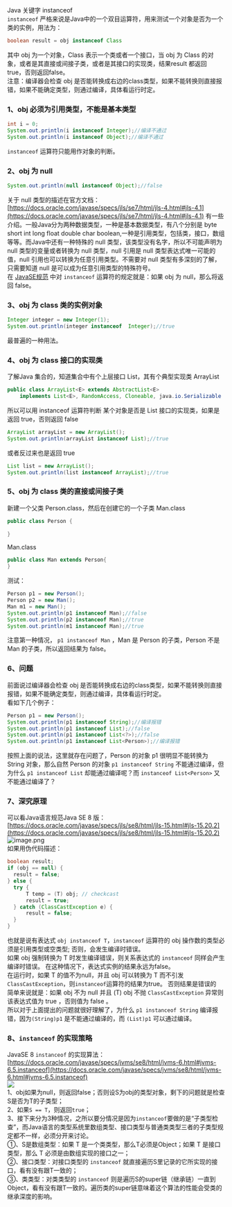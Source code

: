 Java 关键字 instanceof<br />`instanceof` 严格来说是Java中的一个双目运算符，用来测试一个对象是否为一个类的实例，用法为：
```java
boolean result = obj instanceof Class
```
其中 obj 为一个对象，Class 表示一个类或者一个接口，当 obj 为 Class 的对象，或者是其直接或间接子类，或者是其接口的实现类，结果result 都返回 true，否则返回false。<br />注意：编译器会检查 obj 是否能转换成右边的class类型，如果不能转换则直接报错，如果不能确定类型，则通过编译，具体看运行时定。
<a name="ivGlM"></a>
### 1、obj 必须为引用类型，不能是基本类型
```java
int i = 0;
System.out.println(i instanceof Integer);//编译不通过
System.out.println(i instanceof Object);//编译不通过
```
`instanceof` 运算符只能用作对象的判断。
<a name="SMidG"></a>
### 2、obj 为 null
```java
System.out.println(null instanceof Object);//false
```
关于 null 类型的描述在官方文档：[https://docs.oracle.com/javase/specs/jls/se7/html/jls-4.html#jls-4.1](https://docs.oracle.com/javase/specs/jls/se7/html/jls-4.html#jls-4.1) 有一些介绍。一般Java分为两种数据类型，一种是基本数据类型，有八个分别是 byte  short  int  long  float  double  char boolean,一种是引用类型，包括类，接口，数组等等。而Java中还有一种特殊的 null 类型，该类型没有名字，所以不可能声明为 null 类型的变量或者转换为 null 类型，null 引用是 null 类型表达式唯一可能的值，null 引用也可以转换为任意引用类型。不需要对 null 类型有多深刻的了解，只需要知道 null 是可以成为任意引用类型的特殊符号。<br />在 [JavaSE规范](https://docs.oracle.com/javase/specs/jls/se8/html/jls-15.html#jls-15.20.2) 中对 `instanceof` 运算符的规定就是：如果 obj 为 null，那么将返回 false。
<a name="GqA0V"></a>
### 3、obj 为 class 类的实例对象
```java
Integer integer = new Integer(1);
System.out.println(integer instanceof  Integer);//true
```
最普遍的一种用法。
<a name="ISYdP"></a>
### 4、obj 为 class 接口的实现类
了解Java 集合的，知道集合中有个上层接口 List，其有个典型实现类 ArrayList
```java
public class ArrayList<E> extends AbstractList<E> 
	implements List<E>, RandomAccess, Cloneable, java.io.Serializable
```
所以可以用 instanceof 运算符判断 某个对象是否是 List 接口的实现类，如果是返回 true，否则返回 false
```java
ArrayList arrayList = new ArrayList();
System.out.println(arrayList instanceof List);//true
```
或者反过来也是返回 true
```java
List list = new ArrayList();
System.out.println(list instanceof ArrayList);//true
```
<a name="HBqZP"></a>
### 5、obj 为 class 类的直接或间接子类
新建一个父类 Person.class，然后在创建它的一个子类 Man.class
```java
public class Person {
 
}
```
Man.class
```java
public class Man extends Person{
}
```
测试：
```java
Person p1 = new Person();
Person p2 = new Man();
Man m1 = new Man();
System.out.println(p1 instanceof Man);//false
System.out.println(p2 instanceof Man);//true
System.out.println(m1 instanceof Man);//true
```
注意第一种情况， `p1 instanceof Man` ，Man 是 Person 的子类，Person 不是 Man 的子类，所以返回结果为 false。
<a name="I7R5j"></a>
### 6、问题
前面说过编译器会检查 obj 是否能转换成右边的class类型，如果不能转换则直接报错，如果不能确定类型，则通过编译，具体看运行时定。<br />看如下几个例子：
```java
Person p1 = new Person();
System.out.println(p1 instanceof String);//编译报错
System.out.println(p1 instanceof List);//false
System.out.println(p1 instanceof List<?>);//false
System.out.println(p1 instanceof List<Person>);//编译报错
```
按照上面的说法，这里就存在问题了，Person 的对象 p1 很明显不能转换为 String 对象，那么自然 Person 的对象 `p1 instanceof String` 不能通过编译，但为什么 `p1 instanceof List` 却能通过编译呢？而 `instanceof List<Person>` 又不能通过编译了？
<a name="IFigA"></a>
### 7、深究原理
可以看Java语言规范Java SE 8 版：[https://docs.oracle.com/javase/specs/jls/se8/html/jls-15.html#jls-15.20.2](https://docs.oracle.com/javase/specs/jls/se8/html/jls-15.html#jls-15.20.2)<br />![image.png](https://cdn.nlark.com/yuque/0/2021/png/396745/1633681293354-0c9fcbcd-65b1-4d0e-a1fd-b18511968c33.png#clientId=u7e1862fd-6b78-4&from=paste&height=574&id=u5988b943&originHeight=1722&originWidth=3086&originalType=binary&ratio=1&size=395488&status=done&style=shadow&taskId=u2232942e-7d74-4da5-8f6a-6e19ea682c7&width=1028.6666666666667)<br />如果用伪代码描述：
```java
boolean result;
if (obj == null) {
  result = false;
} else {
  try {
      T temp = (T) obj; // checkcast
      result = true;
  } catch (ClassCastException e) {
      result = false;
  }
}
```
也就是说有表达式 `obj instanceof T`，`instanceof` 运算符的 obj 操作数的类型必须是引用类型或空类型; 否则，会发生编译时错误。 <br />如果 obj 强制转换为 T 时发生编译错误，则关系表达式的 `instanceof` 同样会产生编译时错误。 在这种情况下，表达式实例的结果永远为false。<br />在运行时，如果 T 的值不为null，并且 obj 可以转换为 T 而不引发`ClassCastException`，则`instanceof`运算符的结果为true。 否则结果是错误的<br />简单来说就是：如果 obj 不为 null 并且 (T) obj 不抛 `ClassCastException` 异常则该表达式值为 true ，否则值为 false 。<br />所以对于上面提出的问题就很好理解了，为什么 `p1 instanceof String` 编译报错，因为`(String)p1` 是不能通过编译的，而 `(List)p1` 可以通过编译。
<a name="QhjAH"></a>
### 8、`instanceof` 的实现策略
JavaSE 8 `instanceof` 的实现算法：[https://docs.oracle.com/javase/specs/jvms/se8/html/jvms-6.html#jvms-6.5.instanceof](https://docs.oracle.com/javase/specs/jvms/se8/html/jvms-6.html#jvms-6.5.instanceof)<br />![](https://cdn.nlark.com/yuque/0/2021/png/396745/1633680834669-67d0ef4d-cef8-4369-b21c-dd8abbe3f562.png#clientId=u7e1862fd-6b78-4&from=paste&id=u3e8009cf&originHeight=340&originWidth=694&originalType=url&ratio=1&status=done&style=shadow&taskId=uaeb9e7e2-a888-4291-8e86-abdcbb2b567)<br />1、obj如果为null，则返回false；否则设S为obj的类型对象，剩下的问题就是检查S是否为T的子类型；<br />2、如果`S == T`，则返回`true`；<br />3、接下来分为3种情况，之所以要分情况是因为`instanceof`要做的是“子类型检查”，而Java语言的类型系统里数组类型、接口类型与普通类类型三者的子类型规定都不一样，必须分开来讨论。<br />①、S是数组类型：如果 T 是一个类类型，那么T必须是Object；如果 T 是接口类型，那么 T 必须是由数组实现的接口之一；<br />②、接口类型：对接口类型的 `instanceof` 就直接遍历S里记录的它所实现的接口，看有没有跟T一致的；<br />③、类类型：对类类型的 `instanceof` 则是遍历S的super链（继承链）一直到Object，看有没有跟T一致的。遍历类的super链意味着这个算法的性能会受类的继承深度的影响。
